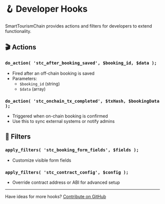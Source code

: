 # 🪝 Developer Hooks

SmartTourismChain provides actions and filters for developers to extend functionality.

## 🎬 Actions

### `do_action( 'stc_after_booking_saved', $booking_id, $data );`

- Fired after an off-chain booking is saved
- Parameters:
  - `$booking_id` (string)
  - `$data` (array)

### `do_action( 'stc_onchain_tx_completed', $txHash, $bookingData );`

- Triggered when on-chain booking is confirmed
- Use this to sync external systems or notify admins

## 🧪 Filters

### `apply_filters( 'stc_booking_form_fields', $fields );`

- Customize visible form fields

### `apply_filters( 'stc_contract_config', $config );`

- Override contract address or ABI for advanced setup

---

Have ideas for more hooks? [Contribute on GitHub](https://github.com/ELPEEF/stc-docs/pulls)
